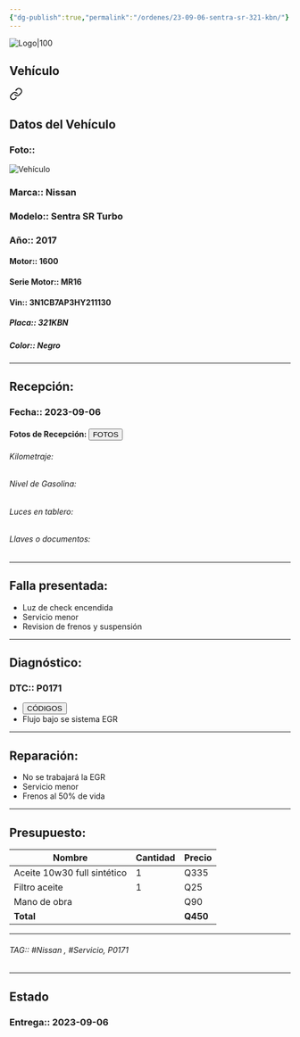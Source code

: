 ```yaml
---
{"dg-publish":true,"permalink":"/ordenes/23-09-06-sentra-sr-321-kbn/"}
---
```


![Logo|100](http://drive.google.com/uc?export=view&id=137fl3TIZ0-PU8b-Pt0bsjclwHub_u78G)

## Vehículo

<div class="transclusion internal-embed is-loaded"><a class="markdown-embed-link" href="/vehiculos/nissan/sentra-sr-321-kbn/#datos-del-vehiculo" aria-label="Open link"><svg xmlns="http://www.w3.org/2000/svg" width="24" height="24" viewBox="0 0 24 24" fill="none" stroke="currentColor" stroke-width="2" stroke-linecap="round" stroke-linejoin="round" class="svg-icon lucide-link"><path d="M10 13a5 5 0 0 0 7.54.54l3-3a5 5 0 0 0-7.07-7.07l-1.72 1.71"></path><path d="M14 11a5 5 0 0 0-7.54-.54l-3 3a5 5 0 0 0 7.07 7.07l1.71-1.71"></path></svg></a><div class="markdown-embed">



## Datos del Vehículo 
### Foto:: 
![Vehículo](http://drive.google.com/uc?export=view&id=19RoZGPMV0SVRNXTK_n8GY9J_fE3WiLyV)

### Marca:: Nissan
### Modelo:: Sentra SR Turbo
### Año:: 2017
#### Motor:: 1600
#### Serie Motor:: MR16
#### Vin:: 3N1CB7AP3HY211130
##### Placa:: 321KBN
##### Color:: Negro
---


</div></div>


## Recepción:
### Fecha:: 2023-09-06
#### Fotos de Recepción: <a href="http"><button class="btn success">FOTOS</button></a>

###### Kilometraje: 
###### Nivel de Gasolina: 
###### Luces en tablero: 
###### Llaves o documentos: 

---

## Falla presentada:
- Luz de check encendida 
- Servicio menor 
- Revision de frenos y suspensión 


---

## Diagnóstico:
### DTC:: P0171

- <a href="http://aitus.golo365.com/Home/Report/reportDetail/diagnose_record_id/67811126geAE3bKwtZ2YoGTd54/report_type/D/l/es/timezone/-6"><button class="btn success">CÓDIGOS</button></a>
- Flujo bajo se sistema EGR

---
## Reparación:
- No se trabajará la EGR
- Servicio menor 
- Frenos al 50% de vida 

---

## Presupuesto:

| Nombre                      | Cantidad | Precio |
| --------------------------- | -------- | ------ |
| Aceite 10w30 full sintético | 1        | Q335   |
| Filtro aceite               | 1        | Q25    |
| Mano de obra                |        |     Q90   |
|        **Total**                     |          |     **Q450**   |

---

###### TAG:: #Nissan , #Servicio, P0171

---

## Estado

### Entrega:: 2023-09-06